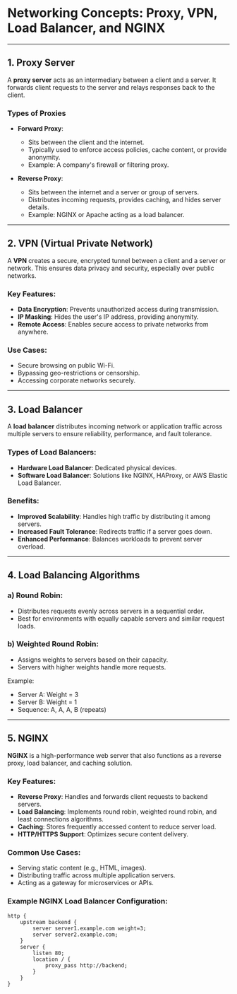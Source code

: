 # Networking Concepts: Proxy, VPN, Load Balancer, and NGINX

---

## 1. Proxy Server
A **proxy server** acts as an intermediary between a client and a server. It forwards client requests to the server and relays responses back to the client. 

### Types of Proxies
- **Forward Proxy**:  
  - Sits between the client and the internet.  
  - Typically used to enforce access policies, cache content, or provide anonymity.  
  - Example: A company's firewall or filtering proxy.

- **Reverse Proxy**:  
  - Sits between the internet and a server or group of servers.  
  - Distributes incoming requests, provides caching, and hides server details.  
  - Example: NGINX or Apache acting as a load balancer.

---

## 2. VPN (Virtual Private Network)
A **VPN** creates a secure, encrypted tunnel between a client and a server or network. This ensures data privacy and security, especially over public networks.

### Key Features:
- **Data Encryption**: Prevents unauthorized access during transmission.
- **IP Masking**: Hides the user's IP address, providing anonymity.
- **Remote Access**: Enables secure access to private networks from anywhere.

### Use Cases:
- Secure browsing on public Wi-Fi.
- Bypassing geo-restrictions or censorship.
- Accessing corporate networks securely.

---

## 3. Load Balancer
A **load balancer** distributes incoming network or application traffic across multiple servers to ensure reliability, performance, and fault tolerance.

### Types of Load Balancers:
- **Hardware Load Balancer**: Dedicated physical devices.
- **Software Load Balancer**: Solutions like NGINX, HAProxy, or AWS Elastic Load Balancer.

### Benefits:
- **Improved Scalability**: Handles high traffic by distributing it among servers.
- **Increased Fault Tolerance**: Redirects traffic if a server goes down.
- **Enhanced Performance**: Balances workloads to prevent server overload.

---

## 4. Load Balancing Algorithms
### a) Round Robin:
- Distributes requests evenly across servers in a sequential order.
- Best for environments with equally capable servers and similar request loads.

### b) Weighted Round Robin:
- Assigns weights to servers based on their capacity.
- Servers with higher weights handle more requests.

Example:
- Server A: Weight = 3  
- Server B: Weight = 1  
- Sequence: A, A, A, B (repeats)

---

## 5. NGINX
**NGINX** is a high-performance web server that also functions as a reverse proxy, load balancer, and caching solution.

### Key Features:
- **Reverse Proxy**: Handles and forwards client requests to backend servers.
- **Load Balancing**: Implements round robin, weighted round robin, and least connections algorithms.
- **Caching**: Stores frequently accessed content to reduce server load.
- **HTTP/HTTPS Support**: Optimizes secure content delivery.

### Common Use Cases:
- Serving static content (e.g., HTML, images).
- Distributing traffic across multiple application servers.
- Acting as a gateway for microservices or APIs.

### Example NGINX Load Balancer Configuration:
```nginx
http {
    upstream backend {
        server server1.example.com weight=3;
        server server2.example.com;
    }
    server {
        listen 80;
        location / {
            proxy_pass http://backend;
        }
    }
}
